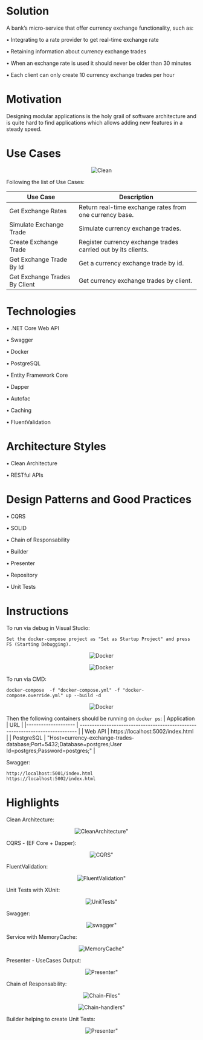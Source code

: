 # Solution
A bank’s micro-service that offer currency exchange functionality, such as:

• Integrating to a rate provider to get real-time exchange rate

• Retaining information about currency exchange trades

• When an exchange rate is used it should never be older than 30 minutes

• Each client can only create 10 currency exchange trades per hour


# Motivation
Designing modular applications is the holy grail of software architecture and is quite hard to find applications which allows adding new features in a steady speed.

# Use Cases
<p align="center">    
  <img src="https://github.com/jhonnatan/CurrencyExchangeTrades/blob/main/docs/usecases-diagram.png" alt=Clean Architecture Use Cases" style="max-width:100%;">  
</p>

Following the list of Use Cases:

| Use Case                      | Description                                                           |
|-------------------------------|-----------------------------------------------------------------------|
| Get Exchange Rates            | Return real-time exchange rates from one currency base.               |
| Simulate Exchange Trade       | Simulate currency exchange trades.                                    |
| Create Exchange Trade         | Register currency exchange trades carried out by its clients.         |
| Get Exchange Trade By Id      | Get a currency exchange trade by id.                                  |
| Get Exchange Trades By Client | Get currency exchange trades by client.                               |

# Technologies
• .NET Core Web API

• Swagger

• Docker

• PostgreSQL

• Entity Framework Core

• Dapper

• Autofac

• Caching

• FluentValidation


# Architecture Styles
• Clean Architecture

• RESTful APIs

# Design Patterns and Good Practices
• CQRS

• SOLID

• Chain of Responsability

• Builder

• Presenter

• Repository

• Unit Tests

# Instructions

To run via debug in Visual Studio:
```To run via debug in Visual Studio
Set the docker-compose project as "Set as Startup Project" and press F5 (Starting Debugging).
```

<p align="center">  
  <img src="https://github.com/jhonnatan/CurrencyExchangeTrades/blob/main/docs/docker-compose-startup.png" alt=Docker Compose Startup Project" style="max-width:100%;">  
</p>
<p align="center">  
  <img src="https://github.com/jhonnatan/CurrencyExchangeTrades/blob/main/docs/docker-compose-run.png" alt=Docker Compose Run" style="max-width:100%;">  
</p>
                                                                                                                                                      

To run via CMD:
``` To run via CMD
docker-compose  -f "docker-compose.yml" -f "docker-compose.override.yml" up --build -d
```
                                                                        
<p align="center">  
  <img src="https://github.com/jhonnatan/CurrencyExchangeTrades/blob/main/docs/docker-compose-cmd.png" alt=Docker Compose Run" style="max-width:100%;">  
</p>


Then the following containers should be running on `docker ps`:
| Application 	      | URL                                                                           |
|-------------------- | ----------------------------------------------------------------------------- |
| Web API 	          | https://localhost:5002/index.html                                          |
| PostgreSQL 	      | "Host=currency-exchange-trades-database;Port=5432;Database=postgres;User Id=postgres;Password=postgres;" |


Swagger:
```Swagger
http://localhost:5001/index.html     
https://localhost:5002/index.html     
```

# Highlights

Clean Architecture:
<p align="center">  
  <img src="https://github.com/jhonnatan/CurrencyExchangeTrades/blob/main/docs/CleanArchitecture.png" alt=CleanArchitecture" style="max-width:100%;">  
</p>


CQRS - (EF Core + Dapper):
<p align="center">  
  <img src="https://github.com/jhonnatan/CurrencyExchangeTrades/blob/main/docs/CQRS.png" alt=CQRS" style="max-width:100%;">  
</p>


FluentValidation:
<p align="center">  
  <img src="https://github.com/jhonnatan/CurrencyExchangeTrades/blob/main/docs/FluentValidation.png" alt=FluentValidation" style="max-width:100%;">  
</p>


Unit Tests with XUnit:
<p align="center">  
  <img src="https://github.com/jhonnatan/CurrencyExchangeTrades/blob/main/docs/UnitTests.png" alt=UnitTests" style="max-width:100%;">  
</p>


Swagger:
<p align="center">  
  <img src="https://github.com/jhonnatan/CurrencyExchangeTrades/blob/main/docs/swagger.png" alt=swagger" style="max-width:100%;">  
</p>


Service with MemoryCache:
<p align="center">  
  <img src="https://github.com/jhonnatan/CurrencyExchangeTrades/blob/main/docs/MemoryCache.png" alt=MemoryCache" style="max-width:100%;">  
</p>
              
                                                                                                                                        
Presenter - UseCases Output:
<p align="center">  
  <img src="https://github.com/jhonnatan/CurrencyExchangeTrades/blob/main/docs/Presenter.png" alt=Presenter" style="max-width:100%;">  
</p>      


Chain of Responsability:
<p align="center">  
  <img src="https://github.com/jhonnatan/CurrencyExchangeTrades/blob/main/docs/Chain-Files.png" alt=Chain-Files" style="max-width:100%;">  
</p>    
<p align="center">  
  <img src="https://github.com/jhonnatan/CurrencyExchangeTrades/blob/main/docs/Chain-Config-Handlers.png" alt=Chain-handlers" style="max-width:100%;">  
</p> 


Builder helping to create Unit Tests:
<p align="center">  
  <img src="https://github.com/jhonnatan/CurrencyExchangeTrades/blob/main/docs/Builder.png" alt=Presenter" style="max-width:100%;">  
</p>      
                                                                                                                                        
                                                                                                                                        


